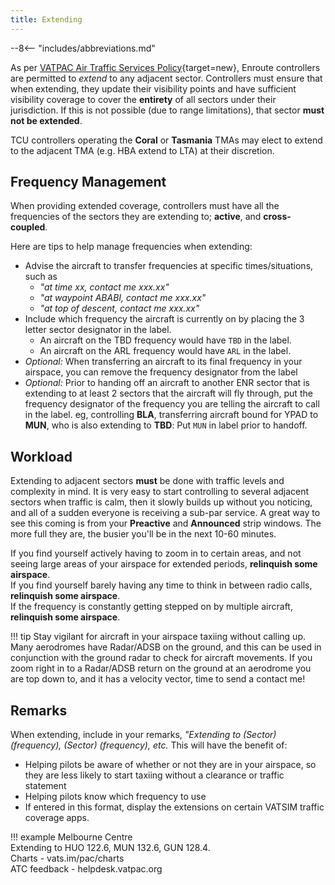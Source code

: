 ```yaml
---
title: Extending
---
```


--8<-- "includes/abbreviations.md"

As per [VATPAC Air Traffic Services Policy](https://vatpac.org/publications/policies){target=new}, Enroute controllers are permitted to *extend* to any adjacent sector. Controllers must ensure that when extending, they update their visibility points and have sufficient visibility coverage to cover the **entirety** of all sectors under their jurisdiction. If this is not possible (due to range limitations), that sector **must not be extended**. 

TCU controllers operating the **Coral** or **Tasmania** TMAs may elect to extend to the adjacent TMA (e.g. HBA extend to LTA) at their discretion.

## Frequency Management
When providing extended coverage, controllers must have all the frequencies of the sectors they are extending to; **active**, and **cross-coupled**. 

Here are tips to help manage frequencies when extending:

- Advise the aircraft to transfer frequencies at specific times/situations, such as
    - *"at time xx, contact me xxx.xx"*
    - *"at waypoint ABABI, contact me xxx.xx"*
    - *"at top of descent, contact me xxx.xx"*
- Include which frequency the aircraft is currently on by placing the 3 letter sector designator in the label.
    - An aircraft on the TBD frequency would have `TBD` in the label.
    - An aircraft on the ARL frequency would have `ARL` in the label.
- *Optional:* When transferring an aircraft to its final frequency in your airspace, you can remove the frequency designator from the label
- *Optional:* Prior to handing off an aircraft to another ENR sector that is extending to at least 2 sectors that the aircraft will fly through, put the frequency designator of the frequency you are telling the aircraft to call in the label. eg, controlling **BLA**, transferring aircraft bound for YPAD to **MUN**, who is also extending to **TBD**: Put `MUN` in label prior to handoff.

## Workload
Extending to adjacent sectors **must** be done with traffic levels and complexity in mind. It is very easy to start controlling to several adjacent sectors when traffic is calm, then it slowly builds up without you noticing, and all of a sudden everyone is receiving a sub-par service. A great way to see this coming is from your **Preactive** and **Announced** strip windows. The more full they are, the busier you'll be in the next 10-60 minutes.

If you find yourself actively having to zoom in to certain areas, and not seeing large areas of your airspace for extended periods, **relinquish some airspace**.  
If you find yourself barely having any time to think in between radio calls, **relinquish some airspace**.  
If the frequency is constantly getting stepped on by multiple aircraft, **relinquish some airspace**.  

!!! tip
    Stay vigilant for aircraft in your airspace taxiing without calling up. Many aerodromes have Radar/ADSB on the ground, and this can be used in conjunction with the ground radar to check for aircraft movements. If you zoom right in to a Radar/ADSB return on the ground at an aerodrome you are top down to, and it has a velocity vector, time to send a contact me!

## Remarks
When extending, include in your remarks, *"Extending to (Sector) (frequency), (Sector) (frequency), etc.* This will have the benefit of:  
- Helping pilots be aware of whether or not they are in your airspace, so they are less likely to start taxiing without a clearance or traffic statement  
- Helping pilots know which frequency to use  
- If entered in this format, display the extensions on certain VATSIM traffic coverage apps.

!!! example
    Melbourne Centre  
    Extending to HUO 122.6, MUN 132.6, GUN 128.4.  
    Charts - vats.im/pac/charts  
    ATC feedback - helpdesk.vatpac.org